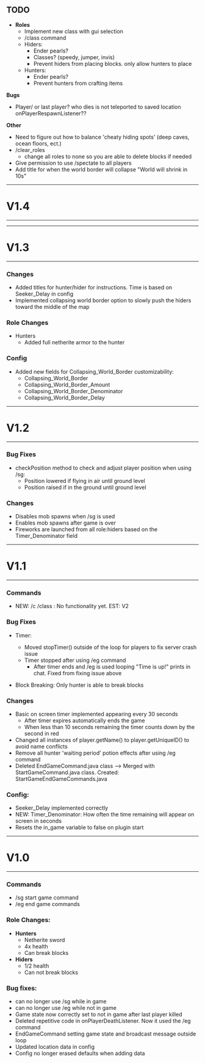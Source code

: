 ## TODO
- **Roles**
  - Implement new class with gui selection
  - /class command
  - Hiders:
      - Ender pearls?
      - Classes? (speedy, jumper, invis)
      - Prevent hiders from placing blocks. only allow hunters to place
  - Hunters:
      - Ender pearls?
      - Prevent hunters from crafting items
          

**Bugs**
- Player/ or last player? who dies is not teleported to saved location onPlayerRespawnListener??


**Other**
- Need to figure out how to balance 'cheaty hiding spots' (deep caves, ocean floors, ect.)
- /clear_roles
  - change all roles to none so you are able to delete blocks if needed
- Give permission to use /spectate to all players
- Add title for when the world border will collapse "World will shrink in 10s"

-----------

# V1.4

-----------

-----------

# V1.3

-----------
### Changes
- Added titles for hunter/hider for instructions. Time is based on Seeker_Delay in config
- Implemented collapsing world border option to slowly push the hiders toward the middle of the map

### Role Changes
- Hunters
  - Added full netherite armor to the hunter

### Config
- Added new fields for Collapsing_World_Border customizability:
  - Collapsing_World_Border
  - Collapsing_World_Border_Amount
  - Collapsing_World_Border_Denominator
  - Collapsing_World_Border_Delay


-----------

# V1.2

-----------
### Bug Fixes
- checkPosition method to check and adjust player position when using /sg:
  - Position lowered if flying in air until ground level
  - Position raised if in the ground until ground level

### Changes
- Disables mob spawns when /sg is used
- Enables mob spawns after game is over
- Fireworks are launched from all role:hiders based on the Timer_Denominator field



-----------

# V1.1

-----------

### **Commands**
- NEW: /c /class : No functionality yet. EST: V2

### **Bug Fixes**
- Timer:
  - Moved stopTimer() outside of the loop for players to fix server crash issue
  - Timer stopped after using /eg command
    - After timer ends and /eg is used looping "Time is up!" prints in chat. Fixed from fixing issue above

- Block Breaking: Only hunter is able to break blocks

### **Changes**
- Basic on screen timer implemented appearing every 30 seconds
  - After timer expires automatically ends the game
  - When less than 10 seconds remaining the timer counts down by the second in red
- Changed all instances of player.getName() to player.getUniqueID() to avoid name conflicts
- Remove all hunter 'waiting period' potion effects after using /eg command
- Deleted EndGameCommand.java class --> Merged with StartGameCommand.java class. Created: StartGameEndGameCommands.java

### **Config**: 
  - Seeker_Delay implemented correctly 
  - NEW: Timer_Denominator: How often the time remaining will appear on screen in seconds
  - Resets the in_game variable to false on plugin start

  

-----------

# V1.0

-----------

### **Commands**
- /sg start game command
- /eg end game commands

### **Role Changes**: 
- **Hunters**
  - Netherite sword 
  - 4x health
  - Can break blocks
- **Hiders**
  - 1/2 health
  - Can not break blocks

### Bug fixes: 
  - can no longer use /sg while in game
  - can no longer use /eg while not in game
  - Game state now correctly set to not in game after last player killed
  - Deleted repetitive code in onPlayerDeathListener. Now it used the /eg command
  - EndGameCommand setting game state and broadcast message outside loop
  - Updated location data in config
  - Config no longer erased defaults when adding data